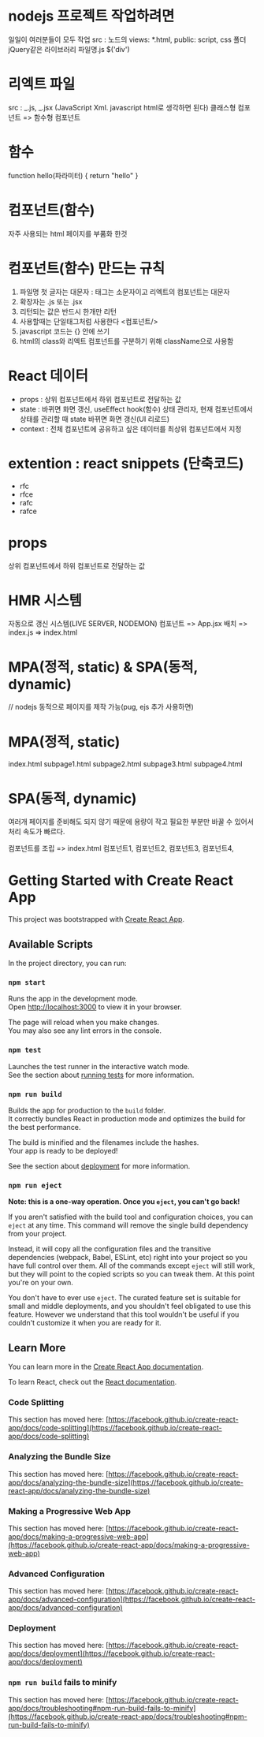 # nodejs 프로젝트 작업하려면

일일이 여러분들이 모두 작업
src : 노드의 views: \*.html, public: script, css 폴더
jQuery같은 라이브러리
파일명.js $('div')

# 리엑트 파일

src : _.js, _.jsx (JavaScript Xml. javascript html로 생각하면 된다)
클래스형 컴포넌트 => 함수형 컴포넌트

# 함수

function hello(파라미터) {
return "hello"
}

# 컴포넌트(함수)

자주 사용되는 html 페이지를 부품화 한것

# 컴포넌트(함수) 만드는 규칙

1. 파일명 첫 글자는 대문자 : 태그는 소문자이고 리엑트의 컴포넌트는 대문자
2. 확장자는 .js 또는 .jsx
3. 리턴되는 값은 반드시 한개만 리턴
4. 사용할때는 단일태그처럼 사용한다 <컴포넌트/>
5. javascript 코드는 {} 안에 쓰기
6. html의 class와 리엑트 컴포넌트를 구분하기 위해 className으로 사용함

# React 데이터

-   props : 상위 컴포넌트에서 하위 컴포넌트로 전달하는 값
-   state : 바뀌면 화면 갱신, useEffect hook(함수)
    상태 관리자, 현재 컴포넌트에서 상태를 관리할 때
    state 바뀌면 화면 갱신(UI 리로드)
-   context : 전체 컴포넌트에 공유하고 싶은 데이터를
    최상위 컴포넌트에서 지정

# extention : react snippets (단축코드)

-   rfc
-   rfce
-   rafc
-   rafce

# props

상위 컴포넌트에서 하위 컴포넌트로 전달하는 값

# HMR 시스템

자동으로 갱신 시스템(LIVE SERVER, NODEMON)
컴포넌트 => App.jsx 배치 => index.js => index.html

# MPA(정적, static) & SPA(동적, dynamic)

// nodejs 동적으로 페이지를 제작 가능(pug, ejs 추가 사용하면)

# MPA(정적, static)

index.html
subpage1.html
subpage2.html
subpage3.html
subpage4.html

# SPA(동적, dynamic)

여러개 페이지를 준비해도 되지 않기 때문에 용량이 작고
필요한 부분만 바꿀 수 있어서 처리 속도가 빠르다.

컴포넌트를 조립 => index.html
컴포넌트1,
컴포넌트2,
컴포넌트3,
컴포넌트4,

# Getting Started with Create React App

This project was bootstrapped with [Create React App](https://github.com/facebook/create-react-app).

## Available Scripts

In the project directory, you can run:

### `npm start`

Runs the app in the development mode.\
Open [http://localhost:3000](http://localhost:3000) to view it in your browser.

The page will reload when you make changes.\
You may also see any lint errors in the console.

### `npm test`

Launches the test runner in the interactive watch mode.\
See the section about [running tests](https://facebook.github.io/create-react-app/docs/running-tests) for more information.

### `npm run build`

Builds the app for production to the `build` folder.\
It correctly bundles React in production mode and optimizes the build for the best performance.

The build is minified and the filenames include the hashes.\
Your app is ready to be deployed!

See the section about [deployment](https://facebook.github.io/create-react-app/docs/deployment) for more information.

### `npm run eject`

**Note: this is a one-way operation. Once you `eject`, you can't go back!**

If you aren't satisfied with the build tool and configuration choices, you can `eject` at any time. This command will remove the single build dependency from your project.

Instead, it will copy all the configuration files and the transitive dependencies (webpack, Babel, ESLint, etc) right into your project so you have full control over them. All of the commands except `eject` will still work, but they will point to the copied scripts so you can tweak them. At this point you're on your own.

You don't have to ever use `eject`. The curated feature set is suitable for small and middle deployments, and you shouldn't feel obligated to use this feature. However we understand that this tool wouldn't be useful if you couldn't customize it when you are ready for it.

## Learn More

You can learn more in the [Create React App documentation](https://facebook.github.io/create-react-app/docs/getting-started).

To learn React, check out the [React documentation](https://reactjs.org/).

### Code Splitting

This section has moved here: [https://facebook.github.io/create-react-app/docs/code-splitting](https://facebook.github.io/create-react-app/docs/code-splitting)

### Analyzing the Bundle Size

This section has moved here: [https://facebook.github.io/create-react-app/docs/analyzing-the-bundle-size](https://facebook.github.io/create-react-app/docs/analyzing-the-bundle-size)

### Making a Progressive Web App

This section has moved here: [https://facebook.github.io/create-react-app/docs/making-a-progressive-web-app](https://facebook.github.io/create-react-app/docs/making-a-progressive-web-app)

### Advanced Configuration

This section has moved here: [https://facebook.github.io/create-react-app/docs/advanced-configuration](https://facebook.github.io/create-react-app/docs/advanced-configuration)

### Deployment

This section has moved here: [https://facebook.github.io/create-react-app/docs/deployment](https://facebook.github.io/create-react-app/docs/deployment)

### `npm run build` fails to minify

This section has moved here: [https://facebook.github.io/create-react-app/docs/troubleshooting#npm-run-build-fails-to-minify](https://facebook.github.io/create-react-app/docs/troubleshooting#npm-run-build-fails-to-minify)
